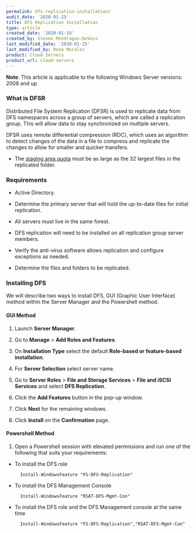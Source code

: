 ```yaml
---
permalink: dfs-replication-installation/
audit_date: '2020-01-25'
title: DFS Replication Installation
type: article
created_date: '2020-01-19'
created_by: Steven Mondragon-DeVoss
last_modified_date: '2020-01-25'
last_modified_by: Rose Morales
product: Cloud Servers
product_url: cloud-servers
---
```


**Note**: This article is applicable to the following Windows Server versions: 2008 and up

### What is DFSR

Distributed File System Replication (DFSR) is used to replicate data from DFS namespaces across a group of servers, which are called a replication group. This will allow data to stay synchronized on multiple servers.

DFSR uses remote differential compression (RDC), which uses an algorithm to
detect changes of the data in a file to compress and replicate the changes
to allow for smaller and quicker transfers.

- The [staging area quota](https://docs.rackspace.com/support/how-to/determine-dfsr-staging-quota/) must be as large as the 32 largest files in the replicated folder.

### Requirements

- Active Directory.

- Determine the primary server that will hold the up-to-date files for initial replication.

- All servers must live in the same forest.

- DFS replication will need to be installed on all replication group server members.

- Verify the anti-virus software allows replication and configure exceptions as needed.

- Determine the files and folders to be replicated.

### Installing DFS

We will describe two ways to install DFS, GUI (Graphic User Interface) method
within the Server Manager and the Powershell method.

#### GUI Method

1. Launch **Server Manager**.

2. Go to **Manage** > **Add Roles and Features**.

3. On **Installation Type** select the default **Role-based or feature-based installation**.

4. For **Server Selection** select server name.

5. Go to **Server Roles** > **File and Storage Services** > **File and iSCSI Services** and select **DFS Replication**.

6. Click the **Add Features** button in the pop-up window.

7. Click **Next** for the remaining windows.

8. Click **Install** on the **Confirmation** page.

#### Powershell Method

1. Open a Powershell session with elevated permissions and run one of the
   following that suits your requirements:

- To install the DFS role

        Install-WindowsFeature "FS-DFS-Replication"

- To install the DFS Management Console
  
        Install-WindowsFeature "RSAT-DFS-Mgmt-Con"

- To install the DFS role and the DFS Management console at the same time

        Install-WindowsFeature "FS-DFS-Replication","RSAT-DFS-Mgmt-Con"
